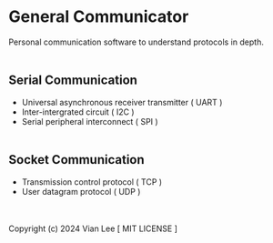 # General Communicator #
Personal communication software to understand protocols in depth.
<br/></br>
## Serial Communication ##
- Universal asynchronous receiver transmitter ( UART )
- Inter-intergrated circuit ( I2C )
- Serial peripheral interconnect ( SPI )
<br/></br>
## Socket Communication ##
- Transmission control protocol ( TCP )
- User datagram protocol ( UDP )

<br/></br>
Copyright (c) 2024 Vian Lee [ MIT LICENSE ]
